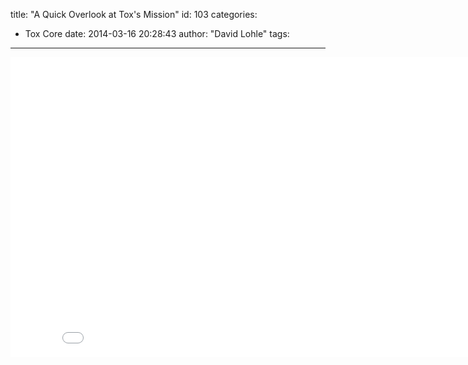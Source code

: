 title: "A Quick Overlook at Tox's Mission"
id: 103
categories:
  - Tox Core
date: 2014-03-16 20:28:43
author: "David Lohle"
tags:
---

<object width="853" height="480" classid="clsid:d27cdb6e-ae6d-11cf-96b8-444553540000" codebase="http://download.macromedia.com/pub/shockwave/cabs/flash/swflash.cab#version=6,0,40,0"><param name="allowFullScreen" value="true" /><param name="allowscriptaccess" value="always" /><param name="src" value="//www.youtube.com/v/9Q4uoIjk3RA?version=3&amp;hl=en_US&amp;rel=0" /><param name="allowfullscreen" value="true" /><embed width="853" height="480" type="application/x-shockwave-flash" src="//www.youtube.com/v/9Q4uoIjk3RA?version=3&amp;hl=en_US&amp;rel=0" allowFullScreen="true" allowscriptaccess="always" allowfullscreen="true" /></object>